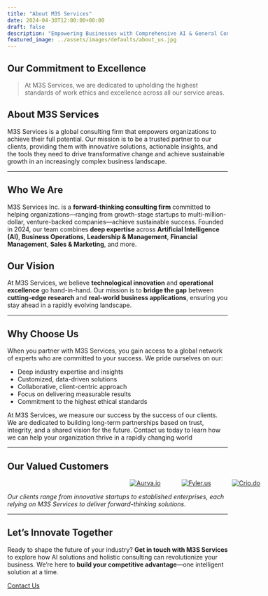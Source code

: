 ```yaml
---
title: "About M3S Services"
date: 2024-04-30T12:00:00+00:00
draft: false
description: "Empowering Businesses with Comprehensive AI & General Consultancy"
featured_image: ../assets/images/defaults/about_us.jpg
---
```


## Our Commitment to Excellence
> At M3S Services, we are dedicated to upholding the highest standards of work ethics and excellence across all our service areas.

## About M3S Services

M3S Services is a global consulting firm that empowers organizations to achieve their full potential. Our mission is to be a trusted partner to our clients, providing them with innovative solutions, actionable insights, and the tools they need to drive transformative change and achieve sustainable growth in an increasingly complex business landscape.

---------------------------------------------------------

## Who We Are
M3S Services Inc. is a **forward-thinking consulting firm** committed to helping organizations—ranging from growth-stage startups to multi-million-dollar, venture-backed companies—achieve sustainable success. Founded in 2024, our team combines **deep expertise** across **Artificial Intelligence (AI)**, **Business Operations**, **Leadership & Management**, **Financial Management**, **Sales & Marketing**, and more.

## Our Vision
At M3S Services, we believe **technological innovation** and **operational excellence** go hand-in-hand. Our mission is to **bridge the gap** between **cutting-edge research** and **real-world business applications**, ensuring you stay ahead in a rapidly evolving landscape.

---
## Why Choose Us

When you partner with M3S Services, you gain access to a global network of experts who are committed to your success. We pride ourselves on our:

- Deep industry expertise and insights 
- Customized, data-driven solutions
- Collaborative, client-centric approach
- Focus on delivering measurable results
- Commitment to the highest ethical standards

At M3S Services, we measure our success by the success of our clients. We are dedicated to building long-term partnerships based on trust, integrity, and a shared vision for the future. Contact us today to learn how we can help your organization thrive in a rapidly changing world

---

<h2 class="text-2xl font-bold text-white mb-4">Our Valued Customers</h2>

<style>
  /* Container that clips the scrolling content */
  #marqueeContainer {
    position: relative;
    overflow: hidden; /* hide overflow so the row only shows inside the box */
    width: 100%;
    height: 80px; /* set a fixed height to accommodate logos */
    background-color: #1f2937; /* e.g. Tailwind "bg-gray-800" fallback */
    border-radius: 0.5rem; /* optional rounding */
    padding: 1rem; /* optional padding inside the container */
  }

  /* The row that slides from right to left */
  #marqueeContent {
    display: inline-flex;
    align-items: center;
    justify-content: start;
    white-space: nowrap; /* ensure logos are on a single line */
    animation: slideLeft 10s linear infinite;
  }

  /* Keyframes that move the row leftwards */
  @keyframes slideLeft {
    0%   { transform: translateX(100%); }
    100% { transform: translateX(-100%); }
  }

  /* Pause the animation on hover */
  #marqueeContainer:hover #marqueeContent {
    animation-play-state: paused;
  }

  /* Optional spacing between logos */
  .logo-link {
    margin-right: 3rem;
  }
</style>

<!-- The scrolling container -->
<div class="marquee bg-gradient-to-r from-pink-500 to-purple-500 rounded-md shadow p-4 overflow-hidden">
  <div id="marqueeContent">
    <a href="https://aurva.io" target="_blank" rel="noopener" class="logo-link transition hover:opacity-80">
      <img 
        src="https://m3sservices.s3.us-east-1.amazonaws.com/aurva.png"
        alt="Aurva.io"
        class="h-20 w-auto object-contain"
      >
    </a>
    <a href="https://fyler.us" target="_blank" rel="noopener" class="logo-link transition hover:opacity-80">
      <img 
        src="https://m3sservices.s3.us-east-1.amazonaws.com/fyler.png"
        alt="Fyler.us"
        class="h-20 w-auto object-contain"
      >
    </a>
    <a href="https://crio.do" target="_blank" rel="noopener" class="logo-link transition hover:opacity-80">
      <img 
        src="https://m3sservices.s3.us-east-1.amazonaws.com/crio_do.png"
        alt="Crio.do"
        class="h-20 w-auto object-contain"
      >
    </a>
  </div>
</div>

<p class="mt-4 text-gray-300">
  <em>
    Our clients range from innovative startups to established enterprises,
    each relying on M3S Services to deliver forward-thinking solutions.
  </em>
</p>

---
## Let’s Innovate Together

Ready to shape the future of your industry? **Get in touch with M3S Services** to explore how AI solutions and holistic consulting can revolutionize your business. We’re here to **build your competitive advantage**—one intelligent solution at a time.

<div class="mt-12 text-center">
  <a href="/contact" 
      class="inline-block rounded-md bg-gradient-to-r from-pink-500 to-purple-500 px-8 py-3 text-lg font-semibold text-white transition hover:from-purple-500 hover:to-pink-500 focus-visible:outline-none focus-visible:ring-2 focus-visible:ring-pink-500 focus-visible:ring-offset-2">
Contact Us  </a>
</div>
